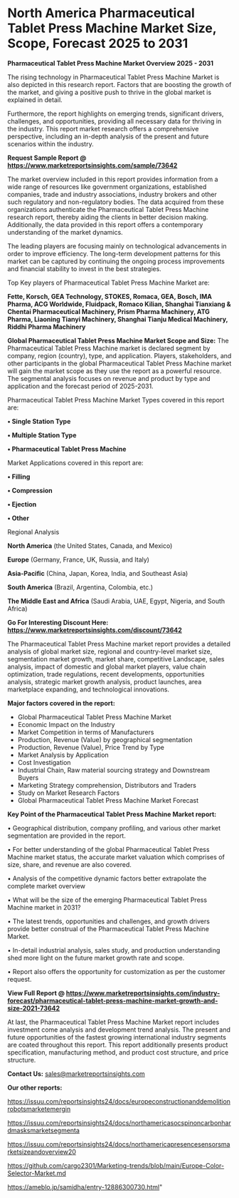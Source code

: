 # North America Pharmaceutical Tablet Press Machine Market Size, Scope, Forecast 2025 to 2031

<Strong> Pharmaceutical Tablet Press Machine Market Overview 2025 - 2031</strong>

The rising technology in Pharmaceutical Tablet Press Machine Market is also depicted in this research report. Factors that are boosting the growth of the market, and giving a positive push to thrive in the global market is explained in detail.

Furthermore, the report highlights on emerging trends, significant drivers, challenges, and opportunities, providing all necessary data for thriving in the industry. This report market research offers a comprehensive perspective, including an in-depth analysis of the present and future scenarios within the industry.

<strong>Request Sample Report @ <a href=https://www.marketreportsinsights.com/sample/73642>https://www.marketreportsinsights.com/sample/73642</a></strong>

The market overview included in this report provides information from a wide range of resources like government organizations, established companies, trade and industry associations, industry brokers and other such regulatory and non-regulatory bodies. The data acquired from these organizations authenticate the Pharmaceutical Tablet Press Machine research report, thereby aiding the clients in better decision making. Additionally, the data provided in this report offers a contemporary understanding of the market dynamics.

The leading players are focusing mainly on technological advancements in order to improve efficiency. The long-term development patterns for this market can be captured by continuing the ongoing process improvements and financial stability to invest in the best strategies.

Top Key players of Pharmaceutical Tablet Press Machine Market are:

<strong>Fette, Korsch, GEA Technology, STOKES, Romaca, GEA, Bosch, IMA Pharma, ACG Worldwide, Fluidpack, Romaco Kilian, Shanghai Tianxiang & Chentai Pharmaceutical Machinery, Prism Pharma Machinery, ATG Pharma, Liaoning Tianyi Machinery, Shanghai Tianju Medical Machinery, Riddhi Pharma Machinery</strong>

<strong><b>Global Pharmaceutical Tablet Press Machine Market Scope and Size:</b></strong>
The Pharmaceutical Tablet Press Machine market is declared segment by company, region (country), type, and application. Players, stakeholders, and other participants in the global Pharmaceutical Tablet Press Machine market will gain the market scope as they use the report as a powerful resource. The segmental analysis focuses on revenue and product by type and application and the forecast period of 2025-2031.

Pharmaceutical Tablet Press Machine Market Types covered in this report are:

<strong>• Single Station Type

• Multiple Station Type

• Pharmaceutical Tablet Press Machine</strong>

Market Applications covered in this report are:

<strong>• Filling

• Compression

• Ejection

• Other</strong> 

Regional Analysis

<strong>North America</strong> (the United States, Canada, and Mexico)

<strong>Europe</strong> (Germany, France, UK, Russia, and Italy)

<strong>Asia-Pacific</strong> (China, Japan, Korea, India, and Southeast Asia)

<strong>South America</strong> (Brazil, Argentina, Colombia, etc.)

<strong>The Middle East and Africa</strong> (Saudi Arabia, UAE, Egypt, Nigeria, and South Africa)

<strong>Go For Interesting Discount Here: <a href=https://www.marketreportsinsights.com/discount/73642>https://www.marketreportsinsights.com/discount/73642</a></strong>

The Pharmaceutical Tablet Press Machine market report provides a detailed analysis of global market size, regional and country-level market size, segmentation market growth, market share, competitive Landscape, sales analysis, impact of domestic and global market players, value chain optimization, trade regulations, recent developments, opportunities analysis, strategic market growth analysis, product launches, area marketplace expanding, and technological innovations.

<strong><b>Major factors covered in the report:</b></strong>
<ul>
  <li>Global Pharmaceutical Tablet Press Machine Market </li>
  <li>Economic Impact on the Industry</li>
  <li>Market Competition in terms of Manufacturers</li>
  <li>Production, Revenue (Value) by geographical segmentation</li>
  <li>Production, Revenue (Value), Price Trend by Type</li>
  <li>Market Analysis by Application</li>
  <li>Cost Investigation</li>
  <li>Industrial Chain, Raw material sourcing strategy and Downstream Buyers</li>
  <li>Marketing Strategy comprehension, Distributors and Traders</li>
  <li>Study on Market Research Factors</li>
  <li>Global Pharmaceutical Tablet Press Machine Market Forecast</li>
</ul>

<strong><b>Key Point of the Pharmaceutical Tablet Press Machine Market report:</b></strong>

• Geographical distribution, company profiling, and various other market segmentation are provided in the report.

• For better understanding of the global Pharmaceutical Tablet Press Machine market status, the accurate market valuation which comprises of size, share, and revenue are also covered.

• Analysis of the competitive dynamic factors better extrapolate the complete market overview

• What will be the size of the emerging Pharmaceutical Tablet Press Machine market in 2031?

• The latest trends, opportunities and challenges, and growth drivers provide better construal of the Pharmaceutical Tablet Press Machine Market.

• In-detail industrial analysis, sales study, and production understanding shed more light on the future market growth rate and scope.

• Report also offers the opportunity for customization as per the customer request.

<strong><b>View Full Report @ <a href=https://www.marketreportsinsights.com/industry-forecast/pharmaceutical-tablet-press-machine-market-growth-and-size-2021-73642>https://www.marketreportsinsights.com/industry-forecast/pharmaceutical-tablet-press-machine-market-growth-and-size-2021-73642</a></b></strong>


At last, the Pharmaceutical Tablet Press Machine Market report includes investment come analysis and development trend analysis. The present and future opportunities of the fastest growing international industry segments are coated throughout this report. This report additionally presents product specification, manufacturing method, and product cost structure, and price structure.

<strong>Contact Us:</strong>
sales@marketreportsinsights.com

<strong>Our other reports:</strong>

<a href=https://issuu.com/reportsinsights24/docs/europeconstructionanddemolitionrobotsmarketemergin>https://issuu.com/reportsinsights24/docs/europeconstructionanddemolitionrobotsmarketemergin</a>

<a href=https://issuu.com/reportsinsights24/docs/northamericasocspinoncarbonhardmasksmarketsegmenta>https://issuu.com/reportsinsights24/docs/northamericasocspinoncarbonhardmasksmarketsegmenta</a>

<a href=https://issuu.com/reportsinsights24/docs/northamericapresencesensorsmarketsizeandoverview20>https://issuu.com/reportsinsights24/docs/northamericapresencesensorsmarketsizeandoverview20</a>

<a href=https://github.com/cargo2301/Marketing-trends/blob/main/Europe-Color-Selector-Market.md>https://github.com/cargo2301/Marketing-trends/blob/main/Europe-Color-Selector-Market.md</a>

<a href=https://ameblo.jp/samidha/entry-12886300730.html>https://ameblo.jp/samidha/entry-12886300730.html</a>"
